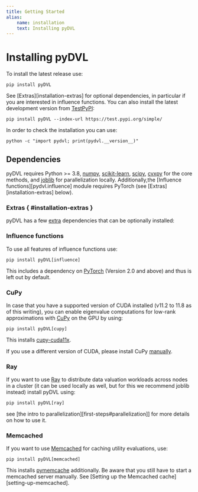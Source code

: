 ```yaml
---
title: Getting Started
alias: 
    name: installation
    text: Installing pyDVL
---
```


# Installing pyDVL

To install the latest release use:

```shell
pip install pyDVL
```

See [Extras][installation-extras] for optional dependencies, in particular if
you are interested in influence functions. You can also install the latest
development version from [TestPyPI](https://test.pypi.org/project/pyDVL/):

```shell
pip install pyDVL --index-url https://test.pypi.org/simple/
```

In order to check the installation you can use:

```shell
python -c "import pydvl; print(pydvl.__version__)"
```

## Dependencies

pyDVL requires Python >= 3.8, [numpy](https://numpy.org/),
[scikit-learn](https://scikit-learn.org/stable/), [scipy](https://scipy.org/),
[cvxpy](https://www.cvxpy.org/) for the core methods, and
[joblib](https://joblib.readthedocs.io/en/stable/) for parallelization locally.
Additionally,the [Influence functions][pydvl.influence] module requires PyTorch
(see [Extras][installation-extras] below).


### Extras { #installation-extras }

pyDVL has a few [extra](https://peps.python.org/pep-0508/#extras) dependencies
that can be optionally installed:

### Influence functions

To use all features of influence functions use:

```shell
pip install pyDVL[influence]
```

This includes a dependency on [PyTorch](https://pytorch.org/) (Version 2.0 and
above) and thus is left out by default.

### CuPy

In case that you have a supported version of CUDA installed (v11.2 to 11.8 as of
this writing), you can enable eigenvalue computations for low-rank approximations
with [CuPy](https://docs.cupy.dev/en/stable/index.html) on the GPU by using:

```shell
pip install pyDVL[cupy]
```

This installs [cupy-cuda11x](https://pypi.org/project/cupy-cuda11x/).

If you use a different version of CUDA, please install CuPy
[manually](https://docs.cupy.dev/en/stable/install.html).

### Ray

If you want to use [Ray](https://www.ray.io/) to distribute data valuation
workloads across nodes in a cluster (it can be used locally as well,
but for this we recommend joblib instead) install pyDVL using:

```shell
pip install pyDVL[ray]
```

see [the intro to parallelization][first-steps#parallelization]] for more
details on how to use it.

### Memcached

If you want to use [Memcached](https://memcached.org/) for caching
utility evaluations, use:

```shell
pip install pyDVL[memcached]
```

This installs [pymemcache](https://github.com/pinterest/pymemcache) additionally. 
Be aware that you still have to start a memcached server manually. See 
[Setting up the Memcached cache][setting-up-memcached].
